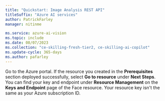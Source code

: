 ```yaml
---
title: "Quickstart: Image Analysis REST API"
titleSuffix: "Azure AI services"
author: PatrickFarley
manager: nitinme

ms.service: azure-ai-vision
ms.topic: include
ms.date: 08/07/2023
ms.collection: "ce-skilling-fresh-tier2, ce-skilling-ai-copilot"
ms.update-cycle: 365-days
ms.author: pafarley
---
```


Go to the Azure portal. If the resource you created in the **Prerequisites** section deployed successfully, select **Go to resource** under **Next Steps**. You can find your key and endpoint under **Resource Management** on the **Keys and Endpoint** page of the Face resource. Your resource key isn't the same as your Azure subscription ID.
